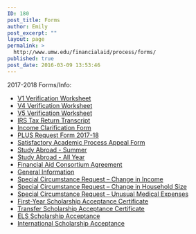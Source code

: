 ```yaml
---
ID: 180
post_title: Forms
author: Emily
post_excerpt: ""
layout: page
permalink: >
  http://www.umw.edu/financialaid/process/forms/
published: true
post_date: 2016-03-09 13:53:46
---
```


2017-2018 Forms/Info:
<ul>
 	<li><a href="http://www.umw.edu/financialaid/wp-content/uploads/sites/31/2016/03/2017-2018Verification-Form-V1.pdf">V1 Verification Worksheet</a></li>
 	<li><a href="http://www.umw.edu/financialaid/wp-content/uploads/sites/31/2016/03/2017-2018Verification-Form-V4.pdf">V4 Verification Worksheet</a></li>
 	<li><a href="http://www.umw.edu/financialaid/wp-content/uploads/sites/31/2016/03/2017-2018Verification-Form-V5.pdf">V5 Verification Worksheet</a></li>
 	<li><a href="https://www.irs.gov/individuals/get-transcript">IRS Tax Return Transcript</a></li>
 	<li><a href="http://www.umw.edu/financialaid/wp-content/uploads/sites/31/2016/03/IncomeClarification.pdf">Income Clarification Form</a></li>
 	<li><a href="http://www.umw.edu/financialaid/wp-content/uploads/sites/31/2017/06/Plusrequestform201718.pdf">PLUS Request Form 2017-18</a></li>
 	<li><a href="http://www.umw.edu/financialaid/wp-content/uploads/sites/31/2016/03/SAPAppeal.docx">Satisfactory Academic Process Appeal Form</a></li>
 	<li><a href="http://www.umw.edu/financialaid/wp-content/uploads/sites/31/2016/11/StudyAbroadSum.docx">Study Abroad - Summer</a></li>
 	<li><a href="http://www.umw.edu/financialaid/wp-content/uploads/sites/31/2016/11/StudyAbroadAY.docx">Study Abroad - All Year</a></li>
 	<li><a href="http://www.umw.edu/financialaid/wp-content/uploads/sites/31/2016/03/Financial-Aid-Consortium-Agreement.docx">Financial Aid Consortium Agreement</a></li>
 	<li><a href="http://www.umw.edu/financialaid/wp-content/uploads/sites/31/2016/03/2017-2018-General-Information.pdf">General Information</a></li>
 	<li><a href="http://www.umw.edu/financialaid/wp-content/uploads/sites/31/2016/03/SpecialCircumstance-Change-in-Income.pdf">Special Circumstance Request – Change in Income</a></li>
 	<li><a href="http://www.umw.edu/financialaid/wp-content/uploads/sites/31/2016/03/SpecialCircumstance-Change-in-Household.pdf">Special Circumstance Request – Change in Household Size</a></li>
 	<li><a href="http://www.umw.edu/financialaid/wp-content/uploads/sites/31/2016/03/SpecialCircumstance-Medical-Expenses.pdf">Special Circumstance Request – Unusual Medical Expenses</a></li>
 	<li><a href="http://www.umw.edu/admissions/youarein/firstyear-scholarship-acceptance/">First-Year Scholarship Acceptance Certificate</a></li>
 	<li><a href="http://www.umw.edu/admissions/youarein/transfer-scholarship-acceptance/">Transfer Scholarship Acceptance Certificate </a></li>
 	<li><a href="http://www.umw.edu/admissions/youarein/els-scholarship-acceptance/">ELS Scholarship Acceptance</a></li>
 	<li><a href="http://www.umw.edu/admissions/youarein/international-scholarship-acceptance/">International Scholarship Acceptance</a></li>
</ul>